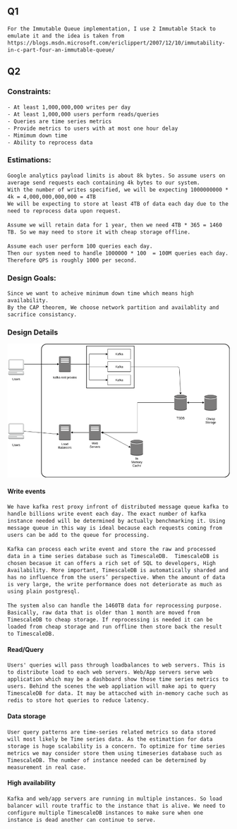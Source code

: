 ## Q1
    For the Immutable Queue implementation, I use 2 Immutable Stack to emulate it and the idea is taken from https://blogs.msdn.microsoft.com/ericlippert/2007/12/10/immutability-in-c-part-four-an-immutable-queue/ 

## Q2
### Constraints:

    - At least 1,000,000,000 writes per day
    - At least 1,000,000 users perform reads/queries
    - Queries are time series metrics
    - Provide metrics to users with at most one hour delay
    - Mimimum down time
    - Ability to reprocess data

### Estimations:
    
    Google analytics payload limits is about 8k bytes. So assume users on average send requests each containing 4k bytes to our system.
    With the number of writes specified, we will be expecting 1000000000 * 4k = 4,000,000,000,000 = 4TB
    We will be expecting to store at least 4TB of data each day due to the need to reprocess data upon request.

    Assume we will retain data for 1 year, then we need 4TB * 365 = 1460 TB. So we may need to store it with cheap storage offline.

    Assume each user perform 100 queries each day. 
    Then our system need to handle 1000000 * 100  = 100M queries each day.
    Therefore QPS is roughly 1000 per second.

### Design Goals:
    
    Since we want to acheive minimum down time which means high availability.
    By the CAP theorem, We choose network partition and availablity and sacrifice consistancy.

### Design Details
![Alt text](architecture.png?raw=true "architecture")
#### Write events
    We have kafka rest proxy infront of distributed message queue kafka to handle billions write event each day. The exact number of kafka instance needed will be determined by actually benchmarking it. Using message queue in this way is ideal because each requests coming from users can be add to the queue for processing.

    Kafka can process each write event and store the raw and processed data in a time series database such as TimescaleDB.  TimescaleDB is chosen becasue it can offers a rich set of SQL to developers, High Availability. More important, TimescaleDB is automatically sharded and has no influence from the users’ perspective. When the amount of data is very large, the write performance does not deteriorate as much as using plain postgresql.

    The system also can handle the 1460TB data for reprocessing purpose. Basically, raw data that is older than 1 month are moved from TimescaleDB to cheap storage. If reprocessing is needed it can be loaded from cheap storage and run offline then store back the result to TimescaleDB.


#### Read/Query
    Users' queries will pass through loadbalances to web servers. This is to distribute load to each web servers. Web/App servers serve web application which may be a dashboard show those time series metrics to users. Behind the scenes the web appliation will make api to query TimescaleDB for data. It may be attacched with in-memory cache such as redis to store hot queries to reduce latency.

#### Data storage
    User query patterns are time-series related metrics so data stored will most likely be Time series data. As the estimattion for data storage is huge scalability is a concern. To optimize for time series metrics we may consider store them using timeseries database such as TimescaleDB. The number of instance needed can be determined by measurement in real case.

#### High availability
    Kafka and web/app servers are running in multiple instances. So load balancer will route traffic to the instance that is alive. We need to configure multiple TimescaleDB instances to make sure when one instance is dead another can continue to serve.



